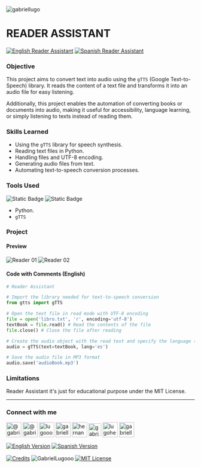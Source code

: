 <img align="center" src="https://media.licdn.com/dms/image/v2/D4D16AQGUNxQ7NSC05A/profile-displaybackgroundimage-shrink_350_1400/profile-displaybackgroundimage-shrink_350_1400/0/1738695150340?e=1744243200&v=beta&t=oXX-ixT9bR3dJcYCLv4KBs5wjKFoeP0524kFGHQMYmQ" alt="gabriellugo" />

# READER ASSISTANT

<a href="https://github.com/GabrielLugooo/Reader-Assistant" target="_blank" rel="noreferrer noopener"> <img align="center" src="https://img.shields.io/badge/English%20Reader%20Assisant-000000" alt="English Reader Assistant" /></a>
<a href="https://github.com/GabrielLugooo/Reader-Assistant/blob/main/README%20Spanish.md" target="_blank" rel="noreferrer noopener"> <img align="center" src="https://img.shields.io/badge/Spanish%20Reader%20Assistant-green" alt="Spanish Reader Assistant" /></a>

### Objective

This project aims to convert text into audio using the `gTTS` (Google Text-to-Speech) library. It reads the content of a text file and transforms it into an audio file for easy listening.

Additionally, this project enables the automation of converting books or documents into audio, making it useful for accessibility, language learning, or simply listening to texts instead of reading them.

### Skills Learned

- Using the `gTTS` library for speech synthesis.
- Reading text files in Python.
- Handling files and UTF-8 encoding.
- Generating audio files from text.
- Automating text-to-speech conversion processes.

### Tools Used

![Static Badge](https://img.shields.io/badge/Python-000000?logo=python&logoSize=auto)
![Static Badge](https://img.shields.io/badge/gTTS-000000?logo=googletranslate&logoSize=auto)

- Python.
- `gTTS`

### Project

#### Preview

<img align="center" src="https://i.imgur.com/tFHsZ7S.jpeg" alt="Reader 01" />
<img align="center" src="https://i.imgur.com/Ax3hB1g.jpeg" alt="Reader 02" />

#### Code with Comments (English)

```python
# Reader Assistant

# Import the library needed for text-to-speech conversion
from gtts import gTTS

# Open the text file in read mode with UTF-8 encoding
file = open('libro.txt', 'r', encoding='utf-8')
textBook = file.read() # Read the contents of the file
file.close() # Close the file after reading

# Create the audio object with the read text and specify the language (Spanish)
audio = gTTS(text=textBook, lang='es')

# Save the audio file in MP3 format
audio.save('audioBook.mp3')
```

### Limitations

Reader Assistant it's just for educational purpose under the MIT License.

---

<h3 align="left">Connect with me</h3>

<p align="left">
<a href="https://www.youtube.com/@gabriellugooo" target="_blank" rel="noreferrer noopener"> <img align="center" src="https://img.icons8.com/?size=50&id=55200&format=png" alt="@gabriellugooo" height="40" width="40" /></a>
<a href="http://www.tiktok.com/@gabriellugooo" target="_blank" rel="noreferrer noopener"> <img align="center" src="https://img.icons8.com/?size=50&id=118638&format=png" alt="@gabriellugooo" height="40" width="40" /></a>
<a href="https://instagram.com/lugooogabriel" target="_blank" rel="noreferrer noopener"> <img align="center" src="https://img.icons8.com/?size=50&id=32309&format=png" alt="lugooogabriel" height="40" width="40" /></a>
<a href="https://twitter.com/gabriellugo__" target="_blank" rel="noreferrer noopener"> <img align="center" src="https://img.icons8.com/?size=50&id=phOKFKYpe00C&format=png" alt="gabriellugo__" height="40" width="40" /></a>
<a href="https://www.linkedin.com/in/hernando-gabriel-lugo" target="_blank" rel="noreferrer noopener"> <img align="center" src="https://img.icons8.com/?size=50&id=8808&format=png" alt="hernando-gabriel-lugo" height="40" width="40" /></a>
<a href="https://github.com/GabrielLugooo" target="_blank" rel="noreferrer noopener"> <img align="center" src="https://img.icons8.com/?size=80&id=AngkmzgE6d3E&format=png" alt="gabriellugooo" height="34" width="34" /></a>
<a href="mailto:lugohernandogabriel@gmail.com"> <img align="center" src="https://img.icons8.com/?size=50&id=38036&format=png" alt="lugohernandogabriel@gmail.com" height="40" width="40" /></a>
<a href="https://linktr.ee/gabriellugooo" target="_blank" rel="noreferrer noopener"> <img align="center" src="https://simpleicons.org/icons/linktree.svg" alt="gabriellugooo" height="40" width="40" /></a>
</p>

<p align="left">
<a href="https://github.com/GabrielLugooo/GabrielLugooo/blob/main/README.md" target="_blank" rel="noreferrer noopener"> <img align="center" src="https://img.shields.io/badge/English%20Version-000000" alt="English Version" /></a>
<a href="https://github.com/GabrielLugooo/GabrielLugooo/blob/main/Readme%20Spanish.md" target="_blank" rel="noreferrer noopener"> <img align="center" src="https://img.shields.io/badge/Spanish%20Version-Green" alt="Spanish Version" /></a>
</p>

<a href="https://linktr.ee/gabriellugooo" target="_blank" rel="noreferrer noopener"> <img align="center" src="https://img.shields.io/badge/Credits-Gabriel%20Lugo-green" alt="Credits" /></a>
<img align="center" src="https://komarev.com/ghpvc/?username=GabrielLugoo&label=Profile%20views&color=green&base=2000" alt="GabrielLugooo" />
<a href="" target="_blank" rel="noreferrer noopener"> <img align="center" src="https://img.shields.io/badge/License-MIT-green" alt="MIT License" /></a>
